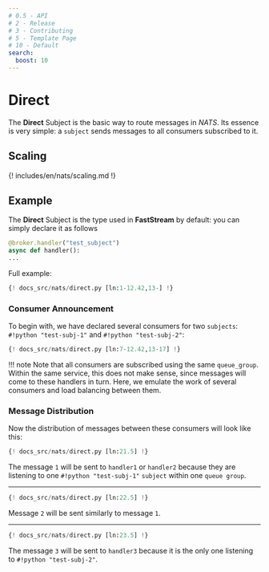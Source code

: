```yaml
---
# 0.5 - API
# 2 - Release
# 3 - Contributing
# 5 - Template Page
# 10 - Default
search:
  boost: 10
---
```


# Direct

The **Direct** Subject is the basic way to route messages in *NATS*. Its essence is very simple:
a `subject` sends messages to all consumers subscribed to it.

## Scaling

{! includes/en/nats/scaling.md !}

## Example

The **Direct** Subject is the type used in **FastStream** by default: you can simply declare it as follows

```python
@broker.handler("test_subject")
async def handler():
...
```

Full example:

```python linenums="1"
{! docs_src/nats/direct.py [ln:1-12.42,13-] !}
```

### Consumer Announcement

To begin with, we have declared several consumers for two `subjects`: `#!python "test-subj-1"` and `#!python "test-subj-2"`:

```python linenums="7" hl_lines="1 5 9"
{! docs_src/nats/direct.py [ln:7-12.42,13-17] !}
```

!!! note
    Note that all consumers are subscribed using the same `queue_group`. Within the same service, this does not make sense, since messages will come to these handlers in turn.
    Here, we emulate the work of several consumers and load balancing between them.

### Message Distribution

Now the distribution of messages between these consumers will look like this:

```python
{! docs_src/nats/direct.py [ln:21.5] !}
```

The message `1` will be sent to `handler1` or `handler2` because they are listening to one `#!python "test-subj-1"` `subject` within one `queue group`.

---

```python
{! docs_src/nats/direct.py [ln:22.5] !}
```

Message `2` will be sent similarly to message `1`.

---

```python
{! docs_src/nats/direct.py [ln:23.5] !}
```

The message `3` will be sent to `handler3` because it is the only one listening to `#!python "test-subj-2"`.
